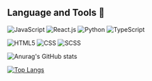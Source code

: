 ## Language and Tools 💼

![JavaScript](https://img.shields.io/badge/-JavaScript-yellow?style=flat-square&logo=appveyor=JavaScript)
![React.js](https://img.shields.io/badge/-React.js-61DAFB?style=flat-square&logo=appveyor=React.js)
![Python](https://img.shields.io/badge/-Python-FFD644?style=flat-square&logo=appveyor=Python)
![TypeScript](https://img.shields.io/badge/-TypeScript-2F74C0?style=flat-square&logo=appveyor=TypeScript)

![HTML5](https://img.shields.io/badge/-HTML5-orange?style=flat-square&logo=appveyor=HTML5)
![CSS](https://img.shields.io/badge/-CSS-blue?style=flat-square&logo=appveyor=CSS)
![SCSS](https://img.shields.io/badge/-SCSS-violet?style=flat-square&logo=appveyor=SCSS)

![Anurag's GitHub stats](https://github-readme-stats.vercel.app/api?username=NuclMe&show_icons=true&theme=highcontrast)
<!-- [![Top Langs](https://github-readme-stats.vercel.app/api/top-langs/?username=NuclMe&layout=compact&theme=highcontrast)](https://github.com/NuclMe/github-readme-stats) -->
[![Top Langs](https://github-readme-stats.vercel.app/api/top-langs/?username=NuclMe)](https://github.com/NuclMe/github-readme-stats)
